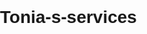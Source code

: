 # Tonia-s-services
<!DOCTYPE html>
<html lang="en">
<head>
    <meta charset="UTF-8">
    <meta name="viewport" content="width=device-width, initial-scale=1.0">
    <title>Tonia's Services</title>
    <style>
        body {
            font-family: Arial, sans-serif;
            margin: 0;
            padding: 0;
            box-sizing: border-box;
        }

        header {
            background-color: #333;
            color: #fff;
            padding: 20px 0;
            text-align: center;
        }

        header h1 {
            margin: 0;
        }

        nav {
            display: flex;
            justify-content: center;
            background: #555;
            padding: 10px 0;
        }

        nav a {
            color: #fff;
            text-decoration: none;
            margin: 0 15px;
            font-weight: bold;
        }

        nav a:hover {
            text-decoration: underline;
        }

        .hero {
            background: #007bff;
            color: #fff;
            text-align: center;
            padding: 50px 20px;
        }

        .hero h2 {
            margin: 0 0 10px;
        }

        .hero p {
            margin: 0 0 20px;
        }

        .hero a {
            background: #fff;
            color: #007bff;
            padding: 10px 20px;
            text-decoration: none;
            border-radius: 5px;
        }

        .hero a:hover {
            background: #e0e0e0;
        }

        section {
            padding: 40px 20px;
            max-width: 1200px;
            margin: auto;
        }

        .services {
            display: flex;
            flex-wrap: wrap;
            gap: 20px;
            justify-content: space-between;
        }

        .service {
            background: #f4f4f4;
            padding: 20px;
            border-radius: 5px;
            flex: 1 1 calc(33.333% - 20px);
            box-shadow: 0 2px 5px rgba(0, 0, 0, 0.1);
        }

        .service h3 {
            margin-top: 0;
        }

        footer {
            background: #333;
            color: #fff;
            text-align: center;
            padding: 20px 0;
        }

        footer a {
            color: #fff;
            text-decoration: none;
        }

        footer a:hover {
            text-decoration: underline;
        }
    </style>
</head>
<body>
    <header>
        <h1>Tonia's Services</h1>
        <p>Professional Hospitality and Facility Management Services</p>
    </header>

    <nav>
        <a href="#about">About</a>
        <a href="#services">Services</a>
        <a href="#contact">Contact</a>
    </nav>

    <div class="hero">
        <h2>Welcome to Tonia's Services</h2>
        <p>Your trusted partner for efficient and reliable management solutions.</p>
        <a href="#services">Explore Services</a>
    </div>

    <section id="about">
        <h2>About Us</h2>
        <p>Tonia’s Services specializes in Night Audit Management, Facility Management, and Front Office/Night Receptionist roles. We pride ourselves on delivering exceptional service, ensuring smooth operations for your hospitality or facility needs.</p>
    </section>

    <section id="services">
        <h2>Our Services</h2>
        <div class="services">
            <div class="service">
                <h3>Night Audit Manager</h3>
                <p>Ensure accurate financial reporting and smooth night operations with our experienced audit management services.</p>
            </div>
            <div class="service">
                <h3>Facility Management</h3>
                <p>Comprehensive facility solutions, from maintenance coordination to operational oversight.</p>
            </div>
            <div class="service">
                <h3>Front Office/Night Receptionist</h3>
                <p>Professional and welcoming reception services tailored to meet your business needs during nighttime hours.</p>
            </div>
        </div>
    </section>

    <section id="contact">
        <h2>Contact Us</h2>
        <p>Reach out today and let us assist you!</p>
        <p>Email: <a href="mailto:anyanwuanthonia32@gmail.com">example@example.com</a></p>
        <p>Phone: <a href="tel:+31630174217">+1 234 567 890</a></p>
    </section>

    <footer>
        <p>&copy; 2025 Tonia's Services. All rights reserved.</p>
    </footer>
</body>
</html>
